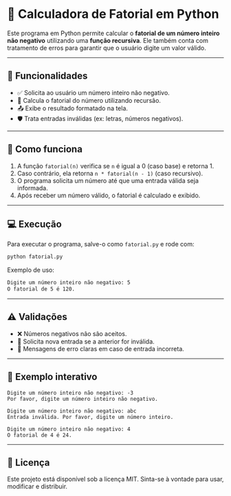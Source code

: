 
# 📘 Calculadora de Fatorial em Python

Este programa em Python permite calcular o **fatorial de um número inteiro não negativo** utilizando uma **função recursiva**. Ele também conta com tratamento de erros para garantir que o usuário digite um valor válido.

---

## 🚀 Funcionalidades

- ✅ Solicita ao usuário um número inteiro não negativo.
- 🧮 Calcula o fatorial do número utilizando recursão.
- 📤 Exibe o resultado formatado na tela.
- 🛡️ Trata entradas inválidas (ex: letras, números negativos).

---

## 🧠 Como funciona

1. A função `fatorial(n)` verifica se `n` é igual a 0 (caso base) e retorna 1.
2. Caso contrário, ela retorna `n * fatorial(n - 1)` (caso recursivo).
3. O programa solicita um número até que uma entrada válida seja informada.
4. Após receber um número válido, o fatorial é calculado e exibido.

---

## 💻 Execução

Para executar o programa, salve-o como `fatorial.py` e rode com:

```bash
python fatorial.py
```

Exemplo de uso:

```bash
Digite um número inteiro não negativo: 5
O fatorial de 5 é 120.
```

---

## ⚠️ Validações

- ❌ Números negativos não são aceitos.
- 🔁 Solicita nova entrada se a anterior for inválida.
- 🧾 Mensagens de erro claras em caso de entrada incorreta.

---

## 📝 Exemplo interativo

```text
Digite um número inteiro não negativo: -3
Por favor, digite um número inteiro não negativo.

Digite um número inteiro não negativo: abc
Entrada inválida. Por favor, digite um número inteiro.

Digite um número inteiro não negativo: 4
O fatorial de 4 é 24.
```

---

## 📄 Licença

Este projeto está disponível sob a licença MIT. Sinta-se à vontade para usar, modificar e distribuir.
